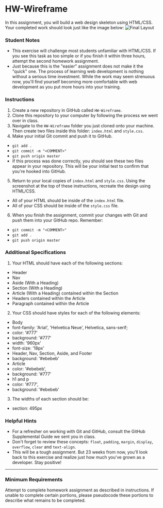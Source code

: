 # HW-Wireframe
In this assignment, you will build a web design skeleton using HTML/CSS. Your completed work should look just like the image below:
![Final Layout](Images/Easier-Layout.png)
### Student Notes
* This exercise will challenge most students unfamiliar with HTML/CSS. If you see this task as too simple or if you finish it within three hours, attempt the second homework assignment. 
* Just because this is the "easier" assignment does not make it the "quick" one. The process of learning web development is nothing without a serious time investment. While the work may seem strenuous now, you'll find yourself becoming more comfortable with web development as you put more hours into your training.
### Instructions
1. Create a new repository in GitHub called `HW-Wireframe`.
2. Clone this repository to your computer by following the process we went over in class.
3. Navigate to the `HW-Wireframe` folder you just cloned onto your machine. Then create two files inside this folder: `index.html` and `style.css`.
4. Make your initial Git commit and push it to GitHub. 
* `git add .`
* `git commit -m "<COMMENT>"`
* `git push origin master`
* If this process was done correctly, you should see these two files appear in your repository. This will be your initial test to confirm that you're hooked into GitHub. 
5. Return to your local copies of `index.html` and `style.css`. Using the screenshot at the top of these instructions, recreate the design using HTML/CSS. 
* All of your HTML should be inside of the `index.html` file. 
* All of your CSS should be inside of the `style.css` file.
6. When you finish the assignment, commit your changes with Git and push them into your GitHub repo. Remember:
* `git commit -m "<COMMENT>"`
* `git add .`
* `git push origin master`
### Additional Specifications
1. Your HTML should have each of the following sections: 
* Header
* Nav
* Aside (With a Heading)
* Section (With a Heading)
* Article (With a Heading) contained within the Section
* Headers contained within the Article
* Paragraph contained within the Article 
2. Your CSS should have styles for each of the following elements:
* Body
* font-family: 'Arial', 'Helvetica Neue', Helvetica, sans-serif;
* color: '#777'
* background: '#777'
* width: '960px'
* font-size: '18px'
* Header, Nav, Section, Aside, and Footer
* background: '#ebebeb'
* Article
* color: '#ebebeb',
* background: '#777'
* h1 and p
* color: '#777',
* background: '#ebebeb'
3. The widths of each section should be:
* section: 495px
### Helpful Hints
* For a refresher on working with Git and GitHub, consult the GitHub Supplemental Guide we sent you in class.
* Don't forget to review these concepts: `float`, `padding`, `margin`, `display`, `overflow`, `clear` and `text-align`.
* This will be a tough assignment. But 23 weeks from now, you'll look back to this exercise and realize just how much you've grown as a developer. Stay positive! 
- - -
### Minimum Requirements
Attempt to complete homework assignment as described in instructions. If unable to complete certain portions, please pseudocode these portions to describe what remains to be completed.